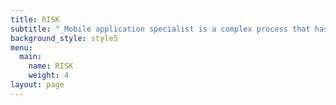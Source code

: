```yaml
---
title: RISK
subtitle: "_Mobile application specialist is a complex process that has many different risk but the major risks of my venture are_ \n\n_•\tTechnology Risk_\n\n_•\tMarket Risk_\n\n_•\tFinancial Risk_\n\n_•\tTeam Risk_\n\n_•\tGovernment Risk_\n\n1. _Technology Risk: As technology evolves and becomes more popular in daily work for all kind of businesses because people want to use current technology. Without using latest technology, my venture will not get success, so I think this is the major risk of my venture. The main technology threat of my business is security framework. In addition, my organisation faces other technological risks like hardware problem, software problem and equipment failure._\n2. _Market Risk: Market risk is the another sort of risk for my venture and I believe that it is very difficult to compete with other organisations in the market. To fulfill customers’ requirements are creating some troubles in my business due to lack of technical knowledge of the customers. Improper analysis of customer needs results in loss of the revenue and also affects the quality of applications and services._\n3. _Financial Risk: Mobile application specialist also have financial risk because everything is dependent on cost. To start-up a business, I have to spend huge money but it will not sure I will earn money as I spent. Financial risk is also created by increasing competition, revenue growth uncertainty and tax rate._\n4. _Team Risk: Human resources or employees are important to gain profit in business. But if team members have some sort of conflicts related to different views on same idea, they will not do work with cooperation and it will create problem of team risk. Furthermore, some team members can be share legal information of my company with other organisations for getting more money from it, this will lead towards big risk of team or my company privacy._   \n5. _Government Risk: Government implements numerous rules and regulation to start-up a new business and it can easily reject permit of my business due to some uncertainty.  Sometimes government added or imposed new taxes on businesses and it also changes certain laws at any time then it will effect on business. So, I consider it is another risk of my venture._"
background_style: style5
menu:
  main:
    name: RISK
    weight: 4
layout: page
---
```


